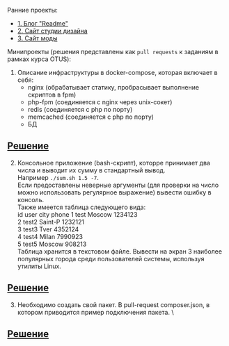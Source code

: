 Ранние проекты:  
- [1. Блог "Readme"](https://github.com/EvgenyRomanov/readme.git)  
- [2. Сайт студии дизайна](https://github.com/EvgenyRomanov/studio_website.git)  
- [3. Сайт моды](https://github.com/EvgenyRomanov/bitrix.git)  

Минипроекты (решения представлены как `pull requests` к заданиям в рамках курса OTUS):  
1)  Описание инфраструктуры в docker-compose, которая включает в себя:
    - nginx (обрабатывает статику, пробрасывает выполнение скриптов в fpm)
    - php-fpm (соединяется с nginx через unix-сокет)
    - redis (соединяется с php по порту)
    - memcached (соединяется с php по порту)
    - БД

   [**Решение**](https://github.com/otusteamedu/PHP_2023/pull/412)  
   ---  

2) Консольное приложение (bash-скрипт), которре принимает два числа и выводит их сумму в стандартный вывод.  
   Например `./sum.sh 1.5 -7`.  
Если предоставлены неверные аргументы (для проверки на число можно использовать регулярное выражение) вывести ошибку в консоль.  
Также имеется таблица следующего вида:  
id user city phone
1 test Moscow 1234123  
2 test2 Saint-P 1232121  
3 test3 Tver 4352124  
4 test4 Milan 7990923  
5 test5 Moscow 908213  
Таблица хранится в текстовом файле.
Вывести на экран 3 наиболее популярных города среди пользователей системы, используя утилиты Linux.

[**Решение**](https://github.com/otusteamedu/PHP_2023/pull/446)
--- 

3) Необходимо создать свой пакет. В pull-request composer.json, в котором приводится пример подключения пакета.  \
   
[**Решение**](https://github.com/otusteamedu/PHP_2023/pull/488)
--- 
